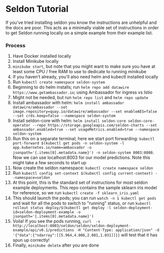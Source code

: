 # Seldon Tutorial

If you've tried installing seldon you know the instructions are unhelpful and the docs are poor. This acts as a minimally viable set of instructions in order to get Seldon running locally on a simple example from their example list.

### Process

1. Have Docker installed locally
2. Install Minikube locally
3. `minikube start`, but note that you might want to make sure you have at least some CPU / free RAM to use to dedicate to running minikube
4. If you haven't already, you'll also need helm and kubectl installed locally
5. Run `kubectl create namespace seldon-system`
6. Beginning to do helm installs; run `helm repo add datawire https://www.getambassador.io`; using Ambassador for ingress vs Istio
7. Might not be needed, but run `helm repo list` and `helm repo update`
8. Install ambassador with helm: `helm install ambassador datawire/ambassador --set image.repository=quay.io/datawire/ambassador --set enableAES=false --set crds.keep=false --namespace seldon-system`
9. Install seldon-core with helm: `helm install seldon-core seldon-core-operator --repo https://storage.googleapis.com/seldon-charts --set ambassador.enabled=true --set usageMetrics.enabled=true --namespace seldon-system`
10. Run this on a separate terminal; here we start port forwarding: `kubectl port-forward $(kubectl get pods -n seldon-system -l app.kubernetes.io/name=ambassador -o jsonpath='{.items[0].metadata.name}') -n seldon-system 8003:8080`. Now we can use localhost:8003 for our model predictions. Note this might take a few seconds to start up
11. Now create the seldon namespace: `kubectl create namespace seldon`
12. Run `kubectl config set-context $(kubectl config current-context) --namespace=seldon`
13. At this point, this is the standard set of instructions for most seldon example deployments. This repo contains the sample sklearn iris model for reference, so we run `kubectl create -f sklearn_iris.yaml`
14. This should launch the pods; you can run `watch -n 1 kubectl get pods` and wait for all the pods to switch to "running" status, or run `kubectl rollout status deploy/$(kubectl get deploy -l seldon-deployment-id=seldon-deployment-example -o jsonpath='{.items[0].metadata.name}')`
15. Voila! If you see the pods running, `curl  -s http://localhost:8003/seldon/seldon/seldon-deployment-example/api/v0.1/predictions -H "Content-Type: application/json" -d '{"data":{"ndarray":[[5.964,4.006,2.081,1.031]]}}` will test that it has spun up correctly!
16. Finally, `minikube delete` after you are done

